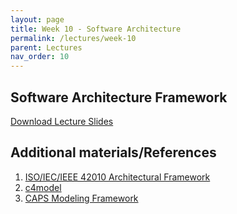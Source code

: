 ```yaml
---
layout: page
title: Week 10 - Software Architecture
permalink: /lectures/week-10
parent: Lectures
nav_order: 10
---
```


## Software Architecture Framework

[Download Lecture Slides](https://karthikv1392.github.io/cs6401_se/slides/w10_L1_Architecture_Framework.pdf)



## Additional materials/References

1. [ISO/IEC/IEEE 42010 Architectural Framework](https://www.iso.org/standard/50508.html)
2. [c4model](https://c4model.com)
3. [CAPS Modeling Framework](https:/caps.disim.univaq.it)
